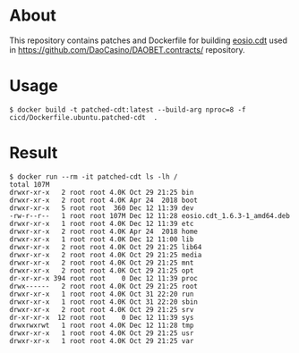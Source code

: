 # About

This repository contains patches and Dockerfile for building [eosio.cdt](https://github.com/EOSIO/eosio.cdt)
used in https://github.com/DaoCasino/DAOBET.contracts/ repository.

# Usage

```
$ docker build -t patched-cdt:latest --build-arg nproc=8 -f cicd/Dockerfile.ubuntu.patched-cdt  .
```

# Result

```
$ docker run --rm -it patched-cdt ls -lh /
total 107M
drwxr-xr-x   2 root root 4.0K Oct 29 21:25 bin
drwxr-xr-x   2 root root 4.0K Apr 24  2018 boot
drwxr-xr-x   5 root root  360 Dec 12 11:39 dev
-rw-r--r--   1 root root 107M Dec 12 11:28 eosio.cdt_1.6.3-1_amd64.deb
drwxr-xr-x   1 root root 4.0K Dec 12 11:39 etc
drwxr-xr-x   2 root root 4.0K Apr 24  2018 home
drwxr-xr-x   1 root root 4.0K Dec 12 11:00 lib
drwxr-xr-x   2 root root 4.0K Oct 29 21:25 lib64
drwxr-xr-x   2 root root 4.0K Oct 29 21:25 media
drwxr-xr-x   2 root root 4.0K Oct 29 21:25 mnt
drwxr-xr-x   2 root root 4.0K Oct 29 21:25 opt
dr-xr-xr-x 394 root root    0 Dec 12 11:39 proc
drwx------   2 root root 4.0K Oct 29 21:25 root
drwxr-xr-x   1 root root 4.0K Oct 31 22:20 run
drwxr-xr-x   1 root root 4.0K Oct 31 22:20 sbin
drwxr-xr-x   2 root root 4.0K Oct 29 21:25 srv
dr-xr-xr-x  12 root root    0 Dec 12 11:39 sys
drwxrwxrwt   1 root root 4.0K Dec 12 11:28 tmp
drwxr-xr-x   1 root root 4.0K Oct 29 21:25 usr
drwxr-xr-x   1 root root 4.0K Oct 29 21:25 var
```
